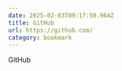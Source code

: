 ```yaml
---
date: 2025-02-03T09:17:50.964Z
title: GitHub
url: https://github.com/
category: bookmark
---
```

GitHub
